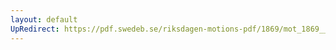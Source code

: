 ```yaml
---
layout: default
UpRedirect: https://pdf.swedeb.se/riksdagen-motions-pdf/1869/mot_1869__ak__00184/mot_1869__ak__00184_002.pdf
---
```

